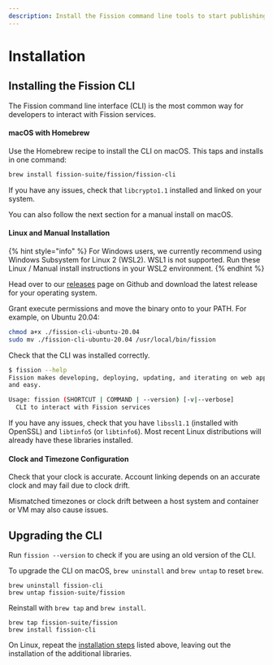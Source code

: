 ```yaml
---
description: Install the Fission command line tools to start publishing from your desktop.
---
```


# Installation

## Installing the Fission CLI

The Fission command line interface (CLI) is the most common way for developers to interact with Fission services.

#### macOS with Homebrew

Use the Homebrew recipe to install the CLI on macOS. This taps and installs in one command:

```bash
brew install fission-suite/fission/fission-cli
```

If you have any issues, check that `libcrypto1.1` installed and linked on your system.

You can also follow the next section for a manual install on macOS.

#### Linux and Manual Installation

{% hint style="info" %}
For Windows users, we currently recommend using Windows Subsystem for Linux 2 (WSL2). WSL1 is not supported. Run these Linux / Manual install instructions in your WSL2 environment.
{% endhint %}

Head over to our [releases](https://github.com/fission-suite/fission/releases) page on Github and download the latest release for your operating system.

Grant execute permissions and move the binary onto to your PATH. For example, on Ubuntu 20.04:

```bash
chmod a+x ./fission-cli-ubuntu-20.04
sudo mv ./fission-cli-ubuntu-20.04 /usr/local/bin/fission
```

Check that the CLI was installed correctly.

```bash
$ fission --help
Fission makes developing, deploying, updating, and iterating on web apps quick
and easy.

Usage: fission (SHORTCUT | COMMAND | --version) [-v|--verbose]
  CLI to interact with Fission services
```

If you have any issues, check that you have `libssl1.1` (installed with OpenSSL) and `libtinfo5` (or `libtinfo6`). Most recent Linux distributions will already have these libraries installed.

#### Clock and Timezone Configuration

Check that your clock is accurate. Account linking depends on an accurate clock and may fail due to clock drift.&#x20;

Mismatched timezones or clock drift between a host system and container or VM may also cause issues.

## &#x20;Upgrading the CLI

Run `fission --version` to check if you are using an old version of the CLI.

To upgrade the CLI on macOS, `brew uninstall` and `brew untap` to reset `brew`.

```
brew uninstall fission-cli
brew untap fission-suite/fission
```

Reinstall with `brew tap` and `brew install`.

```
brew tap fission-suite/fission
brew install fission-cli
```

On Linux, repeat the [installation steps](installation.md#installing-the-fission-cli) listed above, leaving out the installation of the additional libraries.
